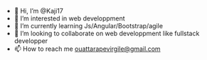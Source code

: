 - 👋 Hi, I’m @Kaji17
- 👀 I’m interested in web developpment
- 🌱 I’m currently learning Js/Angular/Bootstrap/agile
- 💞️ I’m looking to collaborate on web developpment like fullstack developper
- 📫 How to reach me ouattarapevirgile@gmail.com

<!---
Kaji17/Kaji17 is a ✨ special ✨ repository because its `README.md` (this file) appears on your GitHub profile.
You can click the Preview link to take a look at your changes.
--->
